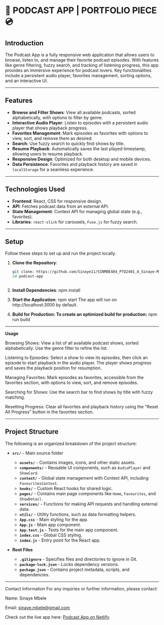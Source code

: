# 🎵 PODCAST APP | PORTFOLIO PIECE 💿

## Introduction
The Podcast App is a fully responsive web application that allows users to browse, listen to, and manage their favorite podcast episodes. With features like genre filtering, fuzzy search, and tracking of listening progress, this app provides an immersive experience for podcast lovers. Key functionalities include a persistent audio player, favorites management, sorting options, and an interactive UI.

---

## Features

- **Browse and Filter Shows**: View all available podcasts, sorted alphabetically, with options to filter by genre.
- **Interactive Audio Player**: Listen to episodes with a persistent audio player that shows playback progress.
- **Favorites Management**: Mark episodes as favorites with options to view, sort, and remove them as desired.
- **Search**: Use fuzzy search to quickly find shows by title.
- **Resume Playback**: Automatically saves the last played timestamp, allowing users to resume playback.
- **Responsive Design**: Optimized for both desktop and mobile devices.
- **Data Persistence**: Favorites and playback history are saved in `localStorage` for a seamless experience.

---

## Technologies Used

- **Frontend**: React, CSS for responsive design.
- **API**: Fetches podcast data from an external API.
- **State Management**: Context API for managing global state (e.g., favorites).
- **Libraries**: `react-slick` for carousels, `Fuse.js` for fuzzy search.

---

## Setup

Follow these steps to set up and run the project locally.

1. **Clone the Repository**:
   ```bash
   git clone: https://github.com/Sinaye11/SINMBE484_PTO2401_A_Sinaye-Mbele_DJS11.git
   cd podcast-app
  
2. **Install Dependencies**:
	npm install

3. **Start the Application**:
	npm start
The app will run on http://localhost:3000 by default.

4. **Build for Production: To create an optimized build for production:**
	npm run build

---

**Usage**
	
Browsing Shows: View a list of all available podcast shows, sorted alphabetically. Use the genre filter to refine the list.

Listening to Episodes: Select a show to view its episodes, then click an episode to start playback in the audio player. The player shows progress and saves the playback position for resumption.

Managing Favorites: Mark episodes as favorites, accessible from the favorites section, with options to view, sort, and remove episodes.

Searching for Shows: Use the search bar to find shows by title with fuzzy matching.

Resetting Progress: Clear all favorites and playback history using the "Reset All Progress" button in the favorites section.

---

## Project Structure

The following is an organized breakdown of the project structure:

- **`src/`** - Main source folder
  - **`assets/`** - Contains images, icons, and other static assets.
  - **`components/`** - Reusable UI components, such as `AudioPlayer` and `ShowCard`.
  - **`context/`** - Global state management with Context API, including `FavouritesContext`.
  - **`hooks/`** - Custom React hooks for shared logic.
  - **`pages/`** - Contains main page components like `Home`, `Favourites`, and `ShowDetail`.
  - **`services/`** - Functions for making API requests and handling external data.
  - **`utils/`** - Utility functions, such as data formatting helpers.
  - **`App.css`** - Main styling for the app.
  - **`App.js`** - Main app component.
  - **`App.test.js`** - Tests for the main app component.
  - **`index.css`** - Global CSS styling.
  - **`index.js`** - Entry point for the React app.

- **Root Files**
  - **`.gitignore`** - Specifies files and directories to ignore in Git.
  - **`package-lock.json`** - Locks dependency versions.
  - **`package.json`** - Contains project metadata, scripts, and dependencies.


---

Contact Information
For any inquiries or further information, please contact:

Name: Sinaye Mbele

Email: sinaye.mbele@gmail.com

Check out the live app here: [Podcast App on Netlify](https://cheerful-swan-d16b66.netlify.app)



